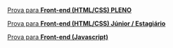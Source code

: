 [Prova para **Front-end (HTML/CSS) PLENO**](https://github.com/MEDGRUPOGIT/Medgrupo-Desenv-Provas/tree/front)

[Prova para **Front-end (HTML/CSS) Júnior / Estagiário**](https://github.com/MEDGRUPOGIT/Medgrupo-Desenv-Provas/tree/FrontJR)

[Prova para **Front-end (Javascript)**](https://github.com/MEDGRUPOGIT/Medgrupo-Desenv-Provas/tree/back-front)
